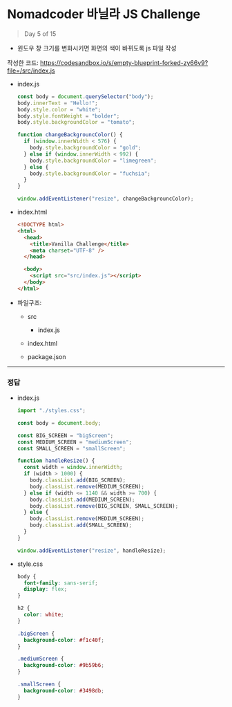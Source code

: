 # Nomadcoder 바닐라 JS Challenge

> Day 5 of 15



* 윈도우 창 크기를 변화시키면 화면의 색이 바뀌도록 js 파일 작성

작성한 코드: https://codesandbox.io/s/empty-blueprint-forked-zy66v9?file=/src/index.js



* index.js

  ```js
  const body = document.querySelector("body");
  body.innerText = "Hello!";
  body.style.color = "white";
  body.style.fontWeight = "bolder";
  body.style.backgroundColor = "tomato";
  
  function changeBackgrouncColor() {
    if (window.innerWidth < 576) {
      body.style.backgroundColor = "gold";
    } else if (window.innerWidth < 992) {
      body.style.backgroundColor = "limegreen";
    } else {
      body.style.backgroundColor = "fuchsia";
    }
  }
  
  window.addEventListener("resize", changeBackgrouncColor);
  ```

* index.html

  ```html
  <!DOCTYPE html>
  <html>
    <head>
      <title>Vanilla Challenge</title>
      <meta charset="UTF-8" />
    </head>
  
    <body>
      <script src="src/index.js"></script>
    </body>
  </html>
  ```

* 파일구조: 

  * src
    * index.js

  * index.html
  * package.json




***

### 정답

* index.js

  ```js
  import "./styles.css";
  
  const body = document.body;
  
  const BIG_SCREEN = "bigScreen";
  const MEDIUM_SCREEN = "mediumScreen";
  const SMALL_SCREEN = "smallScreen";
  
  function handleResize() {
    const width = window.innerWidth;
    if (width > 1000) {
      body.classList.add(BIG_SCREEN);
      body.classList.remove(MEDIUM_SCREEN);
    } else if (width <= 1140 && width >= 700) {
      body.classList.add(MEDIUM_SCREEN);
      body.classList.remove(BIG_SCREEN, SMALL_SCREEN);
    } else {
      body.classList.remove(MEDIUM_SCREEN);
      body.classList.add(SMALL_SCREEN);
    }
  }
  
  window.addEventListener("resize", handleResize);
  ```

* style.css

  ```css
  body {
    font-family: sans-serif;
    display: flex;
  }
  
  h2 {
    color: white;
  }
  
  .bigScreen {
    background-color: #f1c40f;
  }
  
  .mediumScreen {
    background-color: #9b59b6;
  }
  
  .smallScreen {
    background-color: #3498db;
  }
  ```

  